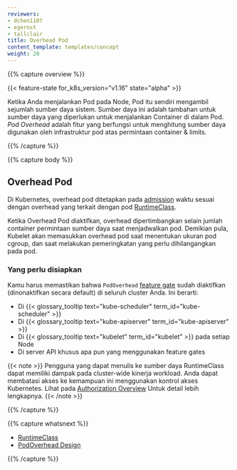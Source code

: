 ```yaml
---
reviewers:
- dchen1107
- egernst
- tallclair
title: Overhead Pod
content_template: templates/concept
weight: 20
---
```


{{% capture overview %}}

{{< feature-state for_k8s_version="v1.16" state="alpha" >}}


Ketika Anda menjalankan Pod pada Node, Pod itu sendiri mengambil sejumlah sumber daya sistem. Sumber daya ini adalah tambahan untuk sumber daya yang diperlukan untuk menjalankan Container di dalam Pod.
_Pod Overhead_ adalah fitur yang berfungsi untuk menghitung sumber daya digunakan oleh infrastruktur pod atas permintaan container & limits.


{{% /capture %}}


{{% capture body %}}

## Overhead Pod

Di Kubernetes, overhead pod ditetapkan pada
[admission](/docs/reference/access-authn-authz/extensible-admission-controllers/#what-are-admission-webhooks)
waktu sesuai dengan overhead yang terkait dengan pod
[RuntimeClass](/docs/concepts/containers/runtime-class/).

Ketika Overhead Pod diaktifkan, overhead dipertimbangkan selain jumlah container
permintaan sumber daya saat menjadwalkan pod. Demikian pula, Kubelet akan memasukkan overhead pod saat menentukan ukuran
pod cgroup, dan saat melakukan pemeringkatan yang perlu dihilangangkan pada pod.

### Yang perlu disiapkan

Kamu harus memastikan bahwa `PodOverhead`
[feature gate](/docs/reference/command-line-tools-reference/feature-gates/) sudah diaktifkan (dinonaktifkan secara default)
di seluruh cluster Anda. Ini berarti:

- Di {{< glossary_tooltip text="kube-scheduler" term_id="kube-scheduler" >}}
- Di {{< glossary_tooltip text="kube-apiserver" term_id="kube-apiserver" >}}
- Di {{< glossary_tooltip text="kubelet" term_id="kubelet" >}} pada setiap Node
- Di server API khusus apa pun yang menggunakan feature gates

{{< note >}}
Pengguna yang dapat menulis ke sumber daya RuntimeClass dapat memiliki dampak pada cluster-wide
kinerja workload. Anda dapat membatasi akses ke kemampuan ini menggunakan kontrol akses Kubernetes.
Lihat pada [Authorization Overview](/docs/reference/access-authn-authz/authorization/) Untuk detail lebih lengkapnya.
{{< /note >}}

{{% /capture %}}

{{% capture whatsnext %}}

* [RuntimeClass](/docs/concepts/containers/runtime-class/)
* [PodOverhead Design](https://github.com/kubernetes/enhancements/blob/master/keps/sig-node/20190226-pod-overhead.md)

{{% /capture %}}
